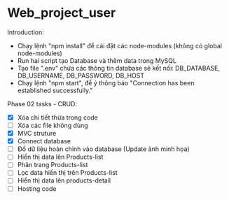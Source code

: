 # Web_project_user

Introduction:
- Chạy lệnh "npm install" để cài đặt các node-modules (không có global node-modules)
- Run hai script tạo Database và thêm data trong MySQL
- Tạo file ".env" chứa các thông tin database sẽ kết nối: DB_DATABASE, DB_USERNAME, DB_PASSWORD, DB_HOST
- Chạy lệnh "npm start", để ý thông báo "Connection has been established successfully."

Phase 02 tasks - CRUD:
- [x] Xóa chi tiết thừa trong code
- [ ] Xóa các file không dùng
- [x] MVC struture
- [x] Connect database
- [ ] Đổ dữ liệu hoàn chỉnh vào database (Update ảnh minh họa)
- [ ] Hiển thị data lên Products-list
- [ ] Phân trang Products-list
- [ ] Lọc data hiển thị trên Products-list
- [ ] Hiển thị data lên products-detail
- [ ] Hosting code